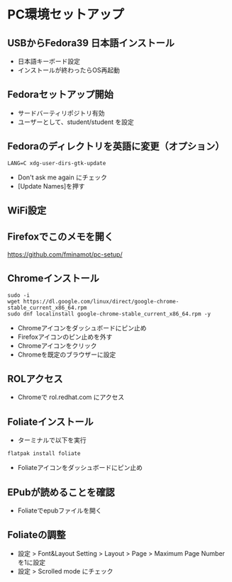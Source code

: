 # PC環境セットアップ

## USBからFedora39 日本語インストール
* 日本語キーボード設定
* インストールが終わったらOS再起動

## Fedoraセットアップ開始
* サードバーティリポジトリ有効
* ユーザーとして、student/student を設定

## Fedoraのディレクトリを英語に変更（オプション）
```
LANG=C xdg-user-dirs-gtk-update
```
* Don't ask me again にチェック
* [Update Names]を押す

## WiFi設定

## Firefoxでこのメモを開く
https://github.com/fminamot/pc-setup/

## Chromeインストール
```
sudo -i
wget https://dl.google.com/linux/direct/google-chrome-stable_current_x86_64.rpm
sudo dnf localinstall google-chrome-stable_current_x86_64.rpm -y
```
* Chromeアイコンをダッシュボードにピン止め
* Firefoxアイコンのピン止めを外す
* Chromeアイコンをクリック
* Chromeを既定のブラウザーに設定

## ROLアクセス
* Chromeで rol.redhat.com にアクセス

## Foliateインストール
* ターミナルで以下を実行
```
flatpak install foliate
```
* Foliateアイコンをダッシュボードにピン止め

## EPubが読めることを確認
* Foliateでepubファイルを開く

## Foliateの調整
* 設定 > Font&Layout Setting > Layout > Page > Maximum Page Number を1に設定
* 設定 > Scrolled mode にチェック



